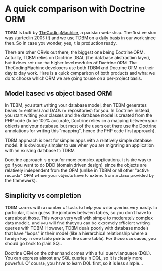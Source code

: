 A quick comparison with Doctrine ORM
====================================

TDBM is built by [TheCodingMachine](http://www.thecodingmachine.com), a parisian web-shop. The first version was started 
in 2006 (!) and we use TDBM on a daily basis in our work since then. So in case you wonder, yes, it is production ready.

There are other ORMs out there, the biggest one being Doctrine ORM. Actually, TDBM relies on Doctrine DBAL (the 
database abstraction layer), but it does not use the higher level modules of Doctrine ORM. The TheCodingMachine developers 
use both TDBM and Doctrine ORM on their day to day work. Here is a quick comparison of both products and what we do 
to choose which ORM we are going to use on a per-project basis.

## Model based vs object based ORM

In TDBM, you start writing your database model, then TDBM generates beans (= entities) and DAOs (= repositories) for you.
In Doctrine, instead, you start writing your classes and the database model is created from the PHP code (to be 100% 
accurate, Doctrine relies on a mapping between your objects and your database, but most of the users out there use the
Doctrine annotations for writing this "mapping", hence the PHP code first approach).

TDBM approach is best for simpler apps with a relatively simple database model. It is obviously simpler to use when 
you are migrating an application with an existing database to TDBM.

Doctrine approach is great for more complex applications. It is the way to go if you want to do DDD (domain driven
design), since the objects are relatively independent from the ORM (unlike in TDBM or all other "active records" ORM 
where your objects have to extend from a class provided by the framework).

## Simplicity vs completion

TDBM comes with a number of tools to help you write queries very easily. In particular, it can guess the jointures 
between tables, so you don't have to care about those. This works very well with simple to moderately complex data 
models, and you will find that you can be extremely efficient writing queries with TDBM. However, TDBM deals poorly 
with database models that have "loops" in their model (like a hierarchical relationship where a foreign key 
in one table points on the same table). For those use cases, you should go back to plain SQL.

Doctrine ORM on the other hand comes with a full query language (DQL). You can express almost any SQL queries in DQL, 
so it is clearly more powerful. Of course, you have to learn DQL first, so it is less simple...
